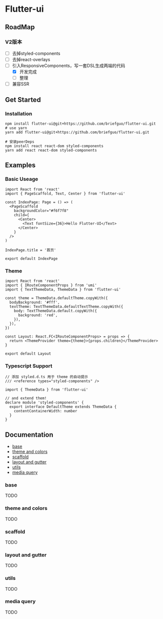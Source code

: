 # Flutter-ui


## RoadMap

### V2版本

- [ ] 去掉styled-components
- [ ] 去掉react-overlays
- [ ] 引入ResponsiveComponents，写一套DSL生成两端的代码
  - [x] 开发完成
  - [ ] 整理
- [ ] 兼容SSR

## Get Started

### Installation

```shell
npm install flutter-ui@git+https://github.com/briefguo/flutter-ui.git
# use yarn
yarn add flutter-ui@git+https://github.com/briefguo/flutter-ui.git

# 安装peerDeps
npm install react react-dom styled-components
yarn add react react-dom styled-components
```

## Examples

### Basic Useage

```tsx
import React from 'react'
import { PageScaffold, Text, Center } from 'flutter-ui'

const IndexPage: Page = () => (
  <PageScaffold
    backgroundColor="#f6f7f8"
    child={
      <Center>
        <Text fontSize={36}>Hello Flutter-UI</Text>
      </Center>
    }
  />
)

IndexPage.title = '首页'

export default IndexPage
```

### Theme

```tsx
import React from 'react'
import { IRouteComponentProps } from 'umi'
import { TextThemeData, ThemeData } from 'flutter-ui'

const theme = ThemeData.defaultTheme.copyWith({
  bodyBackground: '#fff',
  textTheme: TextThemeData.defaultTextTheme.copyWith({
    body: TextThemeData.default.copyWith({
      background: 'red',
    }),
  }),
})

const Layout: React.FC<IRouteComponentProps> = props => {
  return <ThemeProvider theme={theme}>{props.children}</ThemeProvider>
}

export default Layout
```

### Typescript Support

```tsx
// 添加 styled.d.ts 用于 theme 的自动提示
/// <reference types="styled-components" />

import { ThemeData } from 'flutter-ui'

// and extend them!
declare module 'styled-components' {
  export interface DefaultTheme extends ThemeData {
    contentContainerWidth: number
  }
}
```

## Documentation

- [base](https://github.com/briefguo/flutter-ui#base)
- [theme and colors](https://github.com/briefguo/flutter-ui#theme-and-colors)
- [scaffold](https://github.com/briefguo/flutter-ui#scaffold)
- [layout and gutter](https://github.com/briefguo/flutter-ui#layout-and-gutter)
- [utils](https://github.com/briefguo/flutter-ui#utils)
- [media query](https://github.com/briefguo/flutter-ui#media-query)

### base

TODO

### theme and colors

TODO

### scaffold

TODO

### layout and gutter

TODO

### utils

TODO

### media query

TODO
